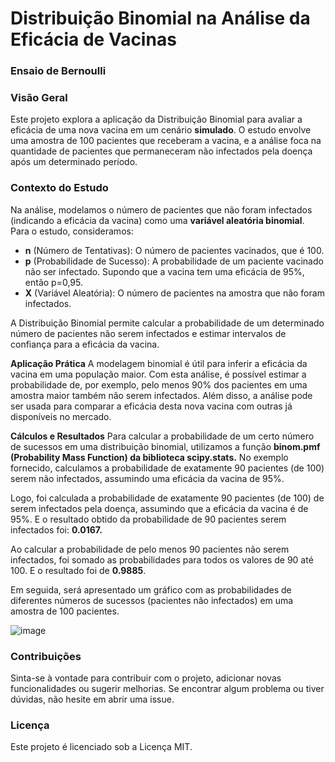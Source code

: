 # Distribuição Binomial na Análise da Eficácia de Vacinas
### Ensaio de Bernoulli

### Visão Geral
Este projeto explora a aplicação da Distribuição Binomial para avaliar a eficácia de uma nova vacina em um cenário **simulado**. O estudo envolve uma amostra de 100 pacientes que receberam a vacina, e a análise foca na quantidade de pacientes que permaneceram não infectados pela doença após um determinado período.

### Contexto do Estudo
Na análise, modelamos o número de pacientes que não foram infectados (indicando a eficácia da vacina) como uma **variável aleatória binomial**. Para o estudo, consideramos:

- **n** (Número de Tentativas): O número de pacientes vacinados, que é 100.
- **p** (Probabilidade de Sucesso): A probabilidade de um paciente vacinado não ser infectado. Supondo que a vacina tem uma eficácia de 95%, então p=0,95.
- **X** (Variável Aleatória): O número de pacientes na amostra que não foram infectados.

A Distribuição Binomial permite calcular a probabilidade de um determinado número de pacientes não serem infectados e estimar intervalos de confiança para a eficácia da vacina.

**Aplicação Prática**
A modelagem binomial é útil para inferir a eficácia da vacina em uma população maior. Com esta análise, é possível estimar a probabilidade de, por exemplo, pelo menos 90% dos pacientes em uma amostra maior também não serem infectados. 
Além disso, a análise pode ser usada para comparar a eficácia desta nova vacina com outras já disponíveis no mercado.

**Cálculos e Resultados**
Para calcular a probabilidade de um certo número de sucessos em uma distribuição binomial, utilizamos a função **binom.pmf (Probability Mass Function) da biblioteca scipy.stats.** No exemplo fornecido, calculamos a probabilidade de exatamente 90 pacientes (de 100) serem não infectados, assumindo uma eficácia da vacina de 95%.

Logo, foi  calculada a probabilidade de exatamente 90 pacientes (de 100) de serem infectados pela doença, assumindo que a eficácia da vacina é de 95%. 
E o resultado obtido da probabilidade de 90 pacientes serem infectados foi: **0.0167.**

Ao calcular a probabilidade de pelo menos 90 pacientes não serem infectados, foi somado as probabilidades para todos os valores de 90 até 100. E o resultado foi de **0.9885**.

Em seguida, será apresentado um gráfico com as probabilidades de diferentes números de sucessos (pacientes não infectados) em uma amostra de 100 pacientes.

![image](https://github.com/user-attachments/assets/af5622e0-6d43-4bc5-a2f3-f37696a2cbc3)


### Contribuições
Sinta-se à vontade para contribuir com o projeto, adicionar novas funcionalidades ou sugerir melhorias. Se encontrar algum problema ou tiver dúvidas, não hesite em abrir uma issue.

### Licença
Este projeto é licenciado sob a Licença MIT.

